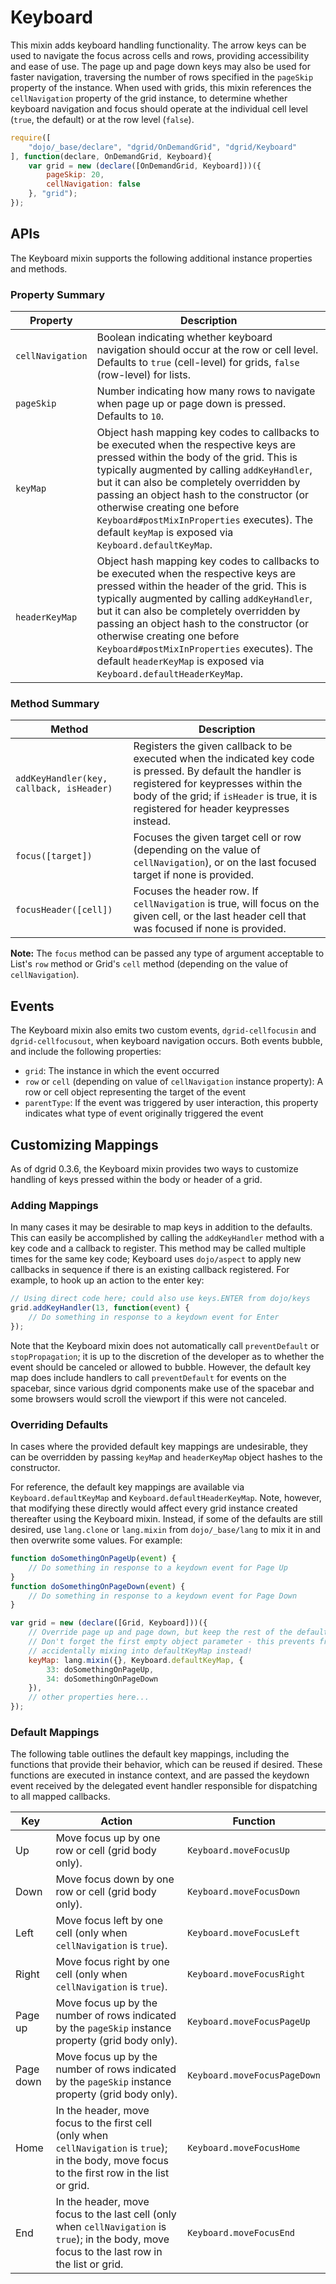 # Keyboard

This mixin adds keyboard handling functionality. The arrow keys can be used to
navigate the focus across cells and rows, providing accessibility and ease of
use. The page up and page down keys may also be used for faster navigation,
traversing the number of rows specified in the `pageSkip` property of the
instance. When used with grids, this mixin references the `cellNavigation`
property of the grid instance, to determine whether keyboard navigation and
focus should operate at the individual cell level (`true`, the default) or at
the row level (`false`).

```js
require([
    "dojo/_base/declare", "dgrid/OnDemandGrid", "dgrid/Keyboard"
], function(declare, OnDemandGrid, Keyboard){
    var grid = new (declare([OnDemandGrid, Keyboard]))({
        pageSkip: 20,
        cellNavigation: false
    }, "grid");
});
```

## APIs

The Keyboard mixin supports the following additional instance properties and methods.

### Property Summary

Property | Description
-------- | -----------
`cellNavigation` | Boolean indicating whether keyboard navigation should occur at the row or cell level.  Defaults to `true` (cell-level) for grids, `false` (row-level) for lists.
`pageSkip` | Number indicating how many rows to navigate when page up or page down is pressed.  Defaults to `10`.
`keyMap` | Object hash mapping key codes to callbacks to be executed when the respective keys are pressed within the body of the grid.  This is typically augmented by calling `addKeyHandler`, but it can also be completely overridden by passing an object hash to the constructor (or otherwise creating one before `Keyboard#postMixInProperties` executes).  The default `keyMap` is exposed via `Keyboard.defaultKeyMap`.
`headerKeyMap` | Object hash mapping key codes to callbacks to be executed when the respective keys are pressed within the header of the grid.  This is typically augmented by calling `addKeyHandler`, but it can also be completely overridden by passing an object hash to the constructor (or otherwise creating one before `Keyboard#postMixInProperties` executes).  The default `headerKeyMap` is exposed via `Keyboard.defaultHeaderKeyMap`.

### Method Summary

Method | Description
------ | -----------
`addKeyHandler(key, callback, isHeader)` | Registers the given callback to be executed when the indicated key code is pressed.  By default the handler is registered for keypresses within the body of the grid; if `isHeader` is true, it is registered for header keypresses instead.
`focus([target])` | Focuses the given target cell or row (depending on the value of `cellNavigation`), or on the last focused target if none is provided.
`focusHeader([cell])` | Focuses the header row.  If `cellNavigation` is true, will focus on the given cell, or the last header cell that was focused if none is provided.

**Note:** The `focus` method can be passed any type of argument acceptable to
List's `row` method or Grid's `cell` method (depending on the value of
`cellNavigation`).

## Events

The Keyboard mixin also emits two custom events, `dgrid-cellfocusin` and
`dgrid-cellfocusout`, when keyboard navigation occurs. Both events bubble, and
include the following properties:

* `grid`: The instance in which the event occurred
* `row` or `cell` (depending on value of `cellNavigation` instance property): A row or cell object representing the target of the event
* `parentType`: If the event was triggered by user interaction, this property indicates what type of event originally triggered the event

## Customizing Mappings

As of dgrid 0.3.6, the Keyboard mixin provides two ways to customize handling of keys pressed within the body or header of a grid.

### Adding Mappings

In many cases it may be desirable to map keys in addition to the defaults.  This can easily be accomplished by calling the `addKeyHandler` method with a key code and a callback to register.  This method may be called multiple times for the same key code; Keyboard uses `dojo/aspect` to apply new callbacks in sequence if there is an existing callback registered.  For example, to hook up an action to the enter key:

```js
// Using direct code here; could also use keys.ENTER from dojo/keys
grid.addKeyHandler(13, function(event) {
    // Do something in response to a keydown event for Enter
});
```

Note that the Keyboard mixin does not automatically call `preventDefault` or `stopPropagation`; it is up to the discretion of the developer as to whether the event should be canceled or allowed to bubble.  However, the default key map does include handlers to call `preventDefault` for events on the spacebar, since various dgrid components make use of the spacebar and some browsers would scroll the viewport if this were not canceled.

### Overriding Defaults

In cases where the provided default key mappings are undesirable, they can be overridden by passing `keyMap` and `headerKeyMap` object hashes to the constructor.

For reference, the default key mappings are available via `Keyboard.defaultKeyMap` and `Keyboard.defaultHeaderKeyMap`.  Note, however, that modifying these directly would affect every grid instance created thereafter using the Keyboard mixin.  Instead, if some of the defaults are still desired, use `lang.clone` or `lang.mixin` from `dojo/_base/lang` to mix it in and then overwrite some values.  For example:

```js
function doSomethingOnPageUp(event) {
    // Do something in response to a keydown event for Page Up
}
function doSomethingOnPageDown(event) {
    // Do something in response to a keydown event for Page Down
}

var grid = new (declare([Grid, Keyboard]))({
    // Override page up and page down, but keep the rest of the defaults.
    // Don't forget the first empty object parameter - this prevents from
    // accidentally mixing into defaultKeyMap instead!
    keyMap: lang.mixin({}, Keyboard.defaultKeyMap, {
        33: doSomethingOnPageUp,
        34: doSomethingOnPageDown
    }),
    // other properties here...
});
```

### Default Mappings

The following table outlines the default key mappings, including the functions that provide their behavior, which can be reused if desired.  These functions are executed in instance context, and are passed the keydown event received by the delegated event handler responsible for dispatching to all mapped callbacks.

Key | Action | Function
--- | ------ | --------
Up | Move focus up by one row or cell (grid body only). | `Keyboard.moveFocusUp`
Down | Move focus down by one row or cell (grid body only). | `Keyboard.moveFocusDown`
Left | Move focus left by one cell (only when `cellNavigation` is `true`). | `Keyboard.moveFocusLeft`
Right | Move focus right by one cell (only when `cellNavigation` is `true`). | `Keyboard.moveFocusRight`
Page up | Move focus up by the number of rows indicated by the `pageSkip` instance property (grid body only). | `Keyboard.moveFocusPageUp`
Page down | Move focus up by the number of rows indicated by the `pageSkip` instance property (grid body only). | `Keyboard.moveFocusPageDown`
Home | In the header, move focus to the first cell (only when `cellNavigation` is `true`); in the body, move focus to the first row in the list or grid. | `Keyboard.moveFocusHome`
End | In the header, move focus to the last cell (only when `cellNavigation` is `true`); in the body, move focus to the last row in the list or grid. | `Keyboard.moveFocusEnd`